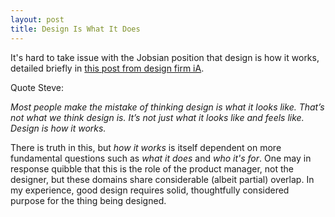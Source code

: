 ```yaml
---
layout: post
title: Design Is What It Does
---
```


It's hard to take issue with the Jobsian position that design is how it works, detailed briefly in [this post from design firm iA].

Quote Steve:

*Most people make the mistake of thinking design is what it looks like. That’s not what we think design is. It’s not just what it looks like and feels like. Design is how it works.*

There is truth in this, but *how it works* is itself dependent on more fundamental questions such as *what it does* and *who it's for*. One may in response quibble that this is the role of the product manager, not the designer, but these domains share considerable (albeit partial) overlap. In my experience, good design requires solid, thoughtfully considered purpose for the thing being designed.

[this post from design firm iA]: https://ia.net/know-how/design-is-how-it-works
